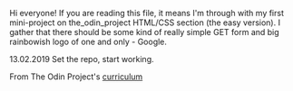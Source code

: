 Hi everyone! If you are reading this file, it means I'm through with my first mini-project on the_odin_project HTML/CSS section (the easy version). I gather that there should be some kind of really simple GET form and big rainbowish logo of one and only - Google.

13.02.2019 Set the repo, start working.







From The Odin Project's [curriculum](http://www.theodinproject.com/courses/web-development-101/lessons/html-css)
